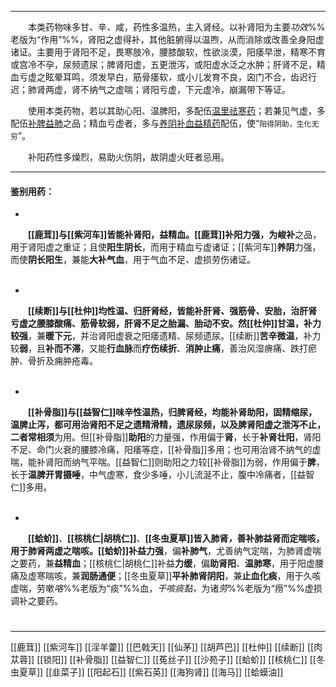 ---
&emsp;&emsp;本类药物味多甘<dfn>、</dfn>辛<dfn>、</dfn>咸，药性多温热，主入肾经。以补肾阳为主要<dfn>功效</dfn>%%老版为“作用”%%，肾阳之虚得补，其他脏腑得以温煦，从而消除或改善全身阳虚诸证。主要用于肾阳不足，畏寒肢冷，腰膝酸软，性欲淡漠，阳痿早泄，精寒不育或宫冷不孕，尿频遗尿；脾肾阳虚，五更泄泻，或阳虚水泛之水肿；肝肾不足，精血亏虚之眩晕耳鸣，须发早白，筋骨痿软<dfn>，</dfn>或小儿发育不良，囟门不合，齿迟行迟；肺肾两虚，肾不纳气之虚喘；肾阳亏虚，下元虚冷，崩漏带下等证。

&emsp;&emsp;使用本类药物，若以其助心阳、温脾阳，多配伍<ins>温里祛寒药</ins>；若兼见气虚，多配伍<ins>补脾益肺</ins>之品；精血亏虚者，多与<ins>养阴补血益精药</ins>配伍，使“`阳得阴助，生化无穷`”。

&emsp;&emsp;补阳药性多燥烈，易助火伤阴，故阴虚火旺者忌用。
___

#### 鉴别用药：
-
&emsp;&emsp;**[[鹿茸]]**与**[[紫河车]]**皆能补肾阳，益精血。[[鹿茸]]**补阳**力强，为**峻补**之品，用于肾阳虚之重证；且使**阳生阴长**，而用于精血亏虚诸证；[[紫河车]]**养阴**力强，而使**阴长阳生**，兼能**大补气血**，用于气血不足<dfn>、</dfn>虚损劳伤诸证。<br></br>

-
&emsp;&emsp;**[[续断]]**与**[[杜仲]]**均性温、归肝肾经，皆能补肝肾、强筋骨<dfn>、</dfn>安胎，治肝肾亏虚之腰膝酸痛、筋骨软弱，肝肾不足之胎漏、胎动不安。然[[杜仲]]**甘温**，补力较**强**，兼**暖下元**，并治肾阳虚衰之阳痿遗精、尿频遗尿。[[续断]]**苦辛微温**，补力较**弱**，且**补而不滞**，又能**行血脉**而**疗伤续折**、**消肿止痛**，善治风湿痹痛、跌打瘀肿、骨折及痈肿疮毒。<br></br>

-
&emsp;&emsp;**[[补骨脂]]**与**[[益智仁]]**味辛性温热，归脾肾经，均能补肾助阳，固精缩尿，温脾止泻，都可用治肾阳不足之遗精滑精，遗尿尿频，以及脾肾阳虚之泄泻不止，二者常**相须**为用。但[[补骨脂]]**助阳**的力量强，作用偏于**肾**，长于**补肾壮阳**，肾阳不足、命门火衰的腰膝冷痛，阳痿等症，[[补骨脂]]多用；也可用治肾不纳气的虚喘，能补肾阳而纳气平喘。[[益智仁]]则助阳之力较[[补骨脂]]为弱，作用偏于**脾**，长于**温脾开胃摄唾**，中气虚寒，食少多唾，小儿流涎不止，腹中冷痛者，[[益智仁]]多用。<br></br>

-
&emsp;&emsp;**[[蛤蚧]]**、**[[核桃仁|胡桃仁]]**、**[[冬虫夏草]]**皆入肺肾<dfn>，</dfn>善补肺益肾而定喘咳，用于肺肾两虚之喘咳。[[蛤蚧]]补益**力强**，偏**补肺气**，尤善纳气定喘，为肺肾虚喘之要药，兼**益精血**；[[核桃仁|胡桃仁]]补益**力缓**，偏**助肾阳**<dfn>、</dfn>**温肺寒**，用于阳虚腰痛及虚寒喘咳，兼**润肠通便**；[[冬虫夏草]]**平补肺肾阴阳**，兼**止血化痰**，用于久咳虚喘，劳嗽<dfn>咯</dfn>%%老版为“痰”%%血，<dfn>干咳痰黏，</dfn>为诸<dfn>劳</dfn>%%老版为“痨”%%虚损调补之要药。

#
***
[[鹿茸]]
[[紫河车]]
[[淫羊藿]]
[[巴戟天]]
[[仙茅]]
[[胡芦巴]]
[[杜仲]]
[[续断]]
[[肉苁蓉]]
[[锁阳]]
[[补骨脂]]
[[益智仁]]
[[菟丝子]]
[[沙苑子]]
[[蛤蚧]]
[[核桃仁]]
[[冬虫夏草]]
[[韭菜子]]
[[阳起石]]
[[紫石英]]
[[海狗肾]]
[[海马]]
[[蛤蟆油]]